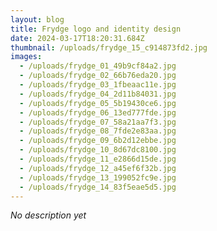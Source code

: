```yaml
---
layout: blog
title: Frydge logo and identity design
date: 2024-03-17T18:20:31.684Z
thumbnail: /uploads/frydge_15_c914873fd2.jpg
images:
  - /uploads/frydge_01_49b9cf84a2.jpg
  - /uploads/frydge_02_66b76eda20.jpg
  - /uploads/frydge_03_1fbeaac11e.jpg
  - /uploads/frydge_04_2d11b84031.jpg
  - /uploads/frydge_05_5b19430ce6.jpg
  - /uploads/frydge_06_13ed777fde.jpg
  - /uploads/frydge_07_58a21aa7f3.jpg
  - /uploads/frydge_08_7fde2e83aa.jpg
  - /uploads/frydge_09_6b2d12ebbe.jpg
  - /uploads/frydge_10_8d67dc8100.jpg
  - /uploads/frydge_11_e2866d15de.jpg
  - /uploads/frydge_12_a45ef6f32b.jpg
  - /uploads/frydge_13_199052fc9e.jpg
  - /uploads/frydge_14_83f5eae5d5.jpg
---
```

*No description yet*
